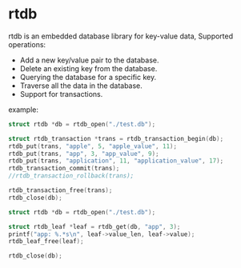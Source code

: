 # rtdb

rtdb is an embedded database library for key-value data, Supported operations:

 * Add a new key/value pair to the database.
 * Delete an existing key from the database.
 * Querying the database for a specific key.
 * Traverse all the data in the database.
 * Support for transactions.

example:

```c
struct rtdb *db = rtdb_open("./test.db");

struct rtdb_transaction *trans = rtdb_transaction_begin(db);
rtdb_put(trans, "apple", 5, "apple_value", 11);
rtdb_put(trans, "app", 3, "app_value", 9);
rtdb_put(trans, "application", 11, "application_value", 17);
rtdb_transaction_commit(trans);
//rtdb_transaction_rollback(trans);

rtdb_transaction_free(trans);
rtdb_close(db);
```

```c
struct rtdb *db = rtdb_open("./test.db");

struct rtdb_leaf *leaf = rtdb_get(db, "app", 3);
printf("app: %.*s\n", leaf->value_len, leaf->value);
rtdb_leaf_free(leaf);

rtdb_close(db);
```
